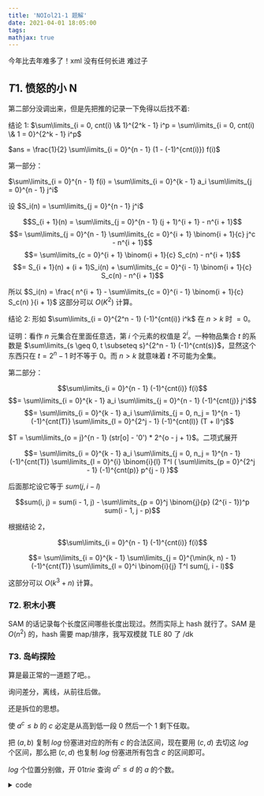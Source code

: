 ```yaml
---
title: 'NOIol21-1 题解'
date: 2021-04-01 18:05:00
tags: 
mathjax: true
---
```


今年比去年难多了！xml 没有任何长进 难过子

## $T1.$ 愤怒的小 N

第二部分没调出来，但是先把推的记录一下免得以后找不着:

结论 1: $\sum\limits_{i = 0, cnt(i) \& 1}^{2^k - 1} i^p = \sum\limits_{i = 0, cnt(i) \& 1 = 0}^{2^k - 1} i^p$

$ans = \frac{1}{2} \sum\limits_{i = 0}^{n - 1} (1 - (-1)^{cnt(i)}) f(i)$

第一部分：

$\sum\limits_{i = 0}^{n - 1} f(i) = \sum\limits_{i = 0}^{k - 1} a_i \sum\limits_{j = 0}^{n - 1} j^i$

设 $S_i(n) = \sum\limits_{j = 0}^{n - 1} j^i$

$$S_{i + 1}(n) = \sum\limits_{j = 0}^{n - 1} (j + 1)^{i + 1} - n^{i + 1}$$
$$= \sum\limits_{j = 0}^{n - 1} \sum\limits_{c = 0}^{i + 1} \binom{i + 1}{c} j^c - n^{i + 1}$$
$$= \sum\limits_{c = 0}^{i + 1} \binom{i + 1}{c} S_c(n) - n^{i + 1}$$
$$= S_{i + 1}(n) + (i + 1)S_i(n) + \sum\limits_{c = 0}^{i - 1} \binom{i + 1}{c} S_c(n) - n^{i + 1}$$

所以 $S_i(n) = \frac{ n^{i + 1} - \sum\limits_{c = 0}^{i - 1} \binom{i + 1}{c} S_c(n) }{i + 1}$ 这部分可以 $O(K^2)$ 计算。

结论 2: 形如 $\sum\limits_{i = 0}^{2^n - 1} (-1)^{cnt(i)} i^k$ 在 $n > k$ 时 $= 0$。 

证明：看作 $n$ 元集合在里面任意选，第 $i$ 个元素的权值是 $2^i$。一种物品集合 $t$ 的系数是 $\sum\limits_{s \geq 0, t \subseteq s}^{2^n - 1} (-1)^{cnt(s)}$，显然这个东西只在 $t = 2^n - 1$ 时不等于 $0$。而 $n > k$ 就意味着 $t$ 不可能为全集。

第二部分：

$$\sum\limits_{i = 0}^{n - 1} (-1)^{cnt(i)} f(i)$$
$$= \sum\limits_{i = 0}^{k - 1} a_i \sum\limits_{j = 0}^{n - 1} (-1)^{cnt(j)} j^i$$
$$= \sum\limits_{i = 0}^{k - 1} a_i \sum\limits_{j = 0, n_j = 1}^{n - 1} (-1)^{cnt(T)} \sum\limits_{l = 0}^{2^j - 1} (-1)^{cnt(l)} (T + l)^j$$

$T = \sum\limits_{o = j}^{n - 1} (str[o] - '0') * 2^{o - j + 1}$。二项式展开

$$= \sum\limits_{i = 0}^{k - 1} a_i \sum\limits_{j = 0, n_j = 1}^{n - 1} (-1)^{cnt(T)} \sum\limits_{l = 0}^{i} \binom{i}{l} T^l ( \sum\limits_{p = 0}^{2^j - 1} (-1)^{cnt(p)} p^{j - l} )$$

后面那坨设它等于 $sum(j, i - l)$

$$sum(i, j) = sum(i - 1, j) - \sum\limits_{p = 0}^j \binom{j}{p} (2^{i - 1})^p sum(i - 1, j - p)$$

根据结论 2，

$$\sum\limits_{i = 0}^{n - 1} (-1)^{cnt(i)} f(i)$$

$$= \sum\limits_{i = 0}^{k - 1} \sum\limits_{j = 0}^{\min(k, n) - 1} (-1)^{cnt(T)} \sum\limits_{l = 0}^i \binom{i}{j} T^l sum(j, i - l)$$

这部分可以 $O(k^3 + n)$ 计算。

### $T2.$ 积木小赛

SAM 的话记录每个长度区间哪些长度出现过。然而实际上 hash 就行了。SAM 是 $O(n^2)$ 的，hash 需要 map/排序，我写双模就 TLE $80$ 了 /dk

### $T3.$ 岛屿探险

算是最正常的一道题了吧。。

询问差分，离线，从前往后做。

还是拆位的思想。

使 $a ^ c \leq b$ 的 $c$ 必定是从高到低一段 $0$ 然后一个 $1$ 剩下任取。

把 $(a, b)$ 复制 $log$ 份塞进对应的所有 $c$ 的合法区间，现在要用 $(c, d)$ 去切这 $log$ 个区间，那么把 $(c, d)$ 也复制 $log$ 份塞进所有包含 $c$ 的区间即可。

$log$ 个位置分别做，开 $01 trie$ 查询 $a ^ c \leq d$ 的 $a$ 的个数。

<details>
    <summary>code</summary>
    ``` c++
    #include <bits/stdc++.h>
    #define rep(i, x, y) for (int i = x; i <= y; i++)
    #define pb push_back
    #define mkp make_pair
    #define fi first
    #define se second
    using namespace std;

    const int N = 25e5 + 3, M = (1 << 25) + 3, E = 75e5 + 3, O = 1e5 + 3;
    int n, Q, id, a[O], b[O], c[O], d[O], ans[O];
    int lnk[M], cnt, to[E], nxt[E];
    vector<int> q[O];

    void rd(int &x) {
        x = 0; char ch = getchar();
        for (; !isdigit(ch); ch = getchar());
        for (; isdigit(ch); ch = getchar()) x = (x << 1) + (x << 3) + ch - '0';
    }

    int iabs(int x) { return x < 0 ? -x : x; }

    inline void adde(int x, int y) {
        to[++cnt] = y, nxt[cnt] = lnk[x], lnk[x] = cnt;
    }

    inline void insert(int x, int l, int r, int pos, int id) {
        adde(x, id);
        if (l == r) return;
        int mid = (l + r) >> 1;
        pos <= mid ? insert(x << 1, l, mid, pos, id) : insert(x << 1 | 1, mid + 1, r, pos, id);
    }

    struct Trie {
        int ch[N][2], idx, sz[N];
        inline void init() {
            idx = 1;
            ch[1][0] = ch[1][1] = sz[1] = 0;
        }
        inline void ins(int val) {
            int u = 1;
            for (int i = (1 << 23); i; i >>= 1) {
                int c = (val & i) > 0;
                if (!ch[u][c]) ch[u][c] = ++idx, ch[idx][0] = ch[idx][1] = sz[idx] = 0;
                u = ch[u][c];
                sz[u]++;
            }
        }
        inline int qry(int c, int d) {
            int u = 1, ret = 0;
            for (int i = (1 << 23); i; i >>= 1) {
                if (d & i) {
                    int op = (c & i) > 0;
                    ret += sz[ch[u][op]], u = ch[u][!op];
                } else {
                    u = ch[u][(c & i) > 0];
                }
            } return ret + sz[u];
        }
    } tr;

    int main() {
        rd(n), rd(Q);
        rep(i, 1, n) {
            rd(a[i]), rd(b[i]);
        }
        int l, r;
        rep(i, 1, Q) {
            rd(l), rd(r), rd(c[i]), rd(d[i]);
            q[l - 1].pb(-i), q[r].pb(i);
        }
        for (int i = n; i; --i) {
            for (int j = 0; j < q[i].size(); j++) {
                insert(1, 0, (1 << 24) - 1, c[iabs(q[i][j])], q[i][j]);
            }
            int x = 1;
            for (int j = (1 << 23); j; j >>= 1) {
                x *= 2;
                if (a[i] & j) x ^= 1;
                if (b[i] & j) adde(x, i + Q), x ^= 1;
            }
            adde(x, i + Q);
        }
        for (int i = (1 << 25) - 1; i >= 0; i--) {
            if (!lnk[i]) continue;
            tr.init();
            for (int j = lnk[i]; j; j = nxt[j]) {
                int x = to[j], xx = iabs(x);
                if (xx <= Q)
                    ans[xx] += (x > 0 ? 1 : -1) * tr.qry(c[xx], d[xx]);
                else
                    tr.ins(a[x - Q]);
            }
        }
        rep(i, 1, Q) printf("%d\n", ans[i]);
        return 0;
    }
    ```
</details>